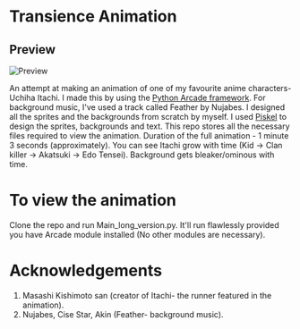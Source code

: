 # Transience Animation

## Preview

![Preview](Demo/preview.gif)

An attempt at making an animation of one of my favourite anime characters- Uchiha Itachi.
I made this by using the [Python Arcade framework](https://github.com/pythonarcade/arcade).
For background music, I've used a track called Feather by Nujabes. I designed all the sprites and the backgrounds from scratch by myself. I used [Piskel](https://github.com/piskelapp/piskel) to design the sprites, backgrounds and text.
This repo stores all the necessary files required to view the animation.
Duration of the full animation - 1 minute 3 seconds (approximately). You can see Itachi grow with time (Kid -> Clan killer -> Akatsuki -> Edo Tensei). Background gets bleaker/ominous with time.
# To view the animation
Clone the repo and run Main_long_version.py. It'll run flawlessly provided you have Arcade module installed (No other modules are necessary).
# Acknowledgements
  1. Masashi Kishimoto san (creator of Itachi- the runner featured in the animation).
  2. Nujabes, Cise Star, Akin (Feather- background music). 
